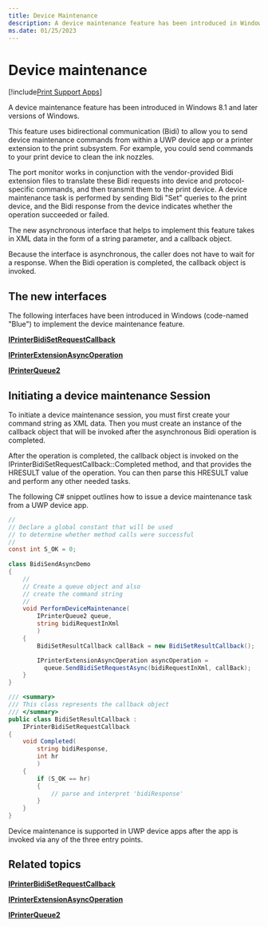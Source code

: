 ```yaml
---
title: Device Maintenance
description: A device maintenance feature has been introduced in Windows 8.1 and later versions of Windows.
ms.date: 01/25/2023
---
```


# Device maintenance

[!include[Print Support Apps](../includes/print-support-apps.md)]

A device maintenance feature has been introduced in Windows 8.1 and later versions of Windows.

This feature uses bidirectional communication (Bidi) to allow you to send device maintenance commands from within a UWP device app or a printer extension to the print subsystem. For example, you could send commands to your print device to clean the ink nozzles.

The port monitor works in conjunction with the vendor-provided Bidi extension files to translate these Bidi requests into device and protocol-specific commands, and then transmit them to the print device. A device maintenance task is performed by sending Bidi "Set" queries to the print device, and the Bidi response from the device indicates whether the operation succeeded or failed.

The new asynchronous interface that helps to implement this feature takes in XML data in the form of a string parameter, and a callback object.

Because the interface is asynchronous, the caller does not have to wait for a response. When the Bidi operation is completed, the callback object is invoked.

## The new interfaces

The following interfaces have been introduced in Windows (code-named "Blue") to implement the device maintenance feature.

[**IPrinterBidiSetRequestCallback**](/windows-hardware/drivers/ddi/printerextension/nn-printerextension-iprinterbidisetrequestcallback)

[**IPrinterExtensionAsyncOperation**](/windows-hardware/drivers/ddi/printerextension/nn-printerextension-iprinterextensionasyncoperation)

[**IPrinterQueue2**](/windows-hardware/drivers/ddi/printerextension/nn-printerextension-iprinterqueue2)

## Initiating a device maintenance Session

To initiate a device maintenance session, you must first create your command string as XML data. Then you must create an instance of the callback object that will be invoked after the asynchronous Bidi operation is completed.

After the operation is completed, the callback object is invoked on the IPrinterBidiSetRequestCallback::Completed method, and that provides the HRESULT value of the operation. You can then parse this HRESULT value and perform any other needed tasks.

The following C# snippet outlines how to issue a device maintenance task from a UWP device app.

```csharp
//
// Declare a global constant that will be used
// to determine whether method calls were successful
//
const int S_OK = 0;
 
class BidiSendAsyncDemo
{
    //
    // Create a queue object and also
    // create the command string
    //
    void PerformDeviceMaintenance(
        IPrinterQueue2 queue,
        string bidiRequestInXml
        )
    {
        BidiSetResultCallback callBack = new BidiSetResultCallback();

        IPrinterExtensionAsyncOperation asyncOperation =
          queue.SendBidiSetRequestAsync(bidiRequestInXml, callBack);
    }
}

/// <summary>
/// This class represents the callback object
/// </summary>
public class BidiSetResultCallback :
    IPrinterBidiSetRequestCallback
{
    void Completed(
        string bidiResponse,
        int hr
        )
    {
        if (S_OK == hr)
        {
            // parse and interpret 'bidiResponse'
        }
    }
} 
```

Device maintenance is supported in UWP device apps after the app is invoked via any of the three entry points.

## Related topics

[**IPrinterBidiSetRequestCallback**](/windows-hardware/drivers/ddi/printerextension/nn-printerextension-iprinterbidisetrequestcallback)  

[**IPrinterExtensionAsyncOperation**](/windows-hardware/drivers/ddi/printerextension/nn-printerextension-iprinterextensionasyncoperation)  

[**IPrinterQueue2**](/windows-hardware/drivers/ddi/printerextension/nn-printerextension-iprinterqueue2)
